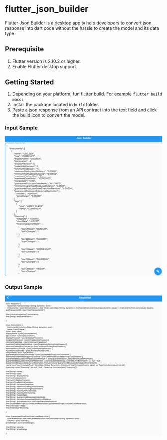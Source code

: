 # flutter_json_builder

Flutter Json Builder is a desktop app to help developers to convert json response into dart code without the hassle to create the model and its data type.

## Prerequisite
1. Flutter version is 2.10.2 or higher.
2. Enable Flutter desktop support.

## Getting Started
1. Depending on your platform, fun flutter build. For example `flutter build macos`
2. Install the package located in `build` folder. 
3. Paste a json response from an API contract into the text field and click the build icon to convert the model.

### Input Sample ###

![Input Sample](./input_sample.png)


### Output Sample ###

![Output Sample](./output_sample.png)


